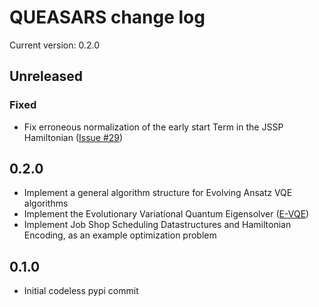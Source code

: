 QUEASARS change log
===================

Current version: 0.2.0

## Unreleased

### Fixed

- Fix erroneous normalization of the early start Term in the JSSP Hamiltonian ([Issue #29])

## 0.2.0

- Implement a general algorithm structure for Evolving Ansatz VQE algorithms
- Implement the Evolutionary Variational Quantum Eigensolver ([E-VQE](https://arxiv.org/abs/1910.09694))
- Implement Job Shop Scheduling Datastructures and Hamiltonian Encoding, as an example optimization problem

## 0.1.0

- Initial codeless pypi commit

[Issue #29]: https://github.com/DLR-RB/QUEASARS/issues/29